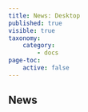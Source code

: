 ```yaml
---
title: News: Desktop
published: true
visible: true
taxonomy:
    category:
        - docs
page-toc:
    active: false
---
```


## News
